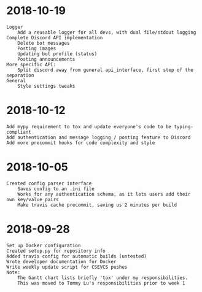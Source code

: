 # 2018-10-19
    Logger
        Add a reusable logger for all devs, with dual file/stdout logging
    Complete Discord API implementation
        Delete bot messages
        Posting images
        Updating bot profile (status)
        Posting announcements
    More specific API:
        Split discord away from general api_interface, first step of the separation
    General
        Style settings tweaks
# 2018-10-12
    Add mypy requirement to tox and update everyone's code to be typing-compliant
    Add authentication and message logging / posting feature to Discord
    Add more precommit hooks for code complexity and style
# 2018-10-05
    Created config parser interface
        Saves config to an .ini file
        Works for any authentication schema, as it lets users add their own key/value pairs
        Make travis cache precommit, saving us 2 minutes per build
# 2018-09-28
    Set up Docker configuration
    Created setup.py for repository info
    Added travis config for automatic builds (untested)
    Wrote developer documentation for Docker
    Write weekly update script for CSEVCS pushes
    Note:
        The Gantt chart lists briefly 'tox' under my responsibilities.
        This was moved to Tommy Lu's responsibilities prior to week 1
